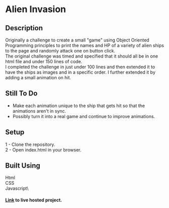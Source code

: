 # Alien Invasion

## Description
Originally a challenge to create a small "game" using Object Oriented Programming principles to print the names and HP of a variety
of alien ships to the page and randomly attack one on button click.\
The original challenge was timed and specified that it should all be in one html file and under 150 lines of code.\
I completed the challenge in just under 100 lines and then extended it to have the ships as images and in a specific order. I further 
extended it by adding a small animation on hit.

## Still To Do
* Make each animation unique to the ship that gets hit so that the animations aren't in sync.
* Possibly turn it into a real game and continue to improve animations.

## Setup
1 - Clone the repository.\
2 - Open index.html in your browser.


## Built Using
Html\
CSS\
Javascript\

#### [Link]( https://alieninvasion.peterdev.co.uk/) to live hosted project.

